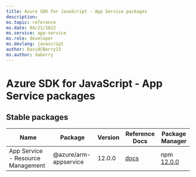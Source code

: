 ```yaml
---
title: Azure SDK for JavaScript - App Service packages
description: 
ms.topic: reference
ms.date: 04/21/2022
ms.service: app-service
ms.role: developer
ms.devlang: javascript
author: DavidCBerry13
ms.author: daberry
---
```


# Azure SDK for JavaScript - App Service packages

## Stable packages

| Name                  | Package              | Version          | Reference Docs         | Package Manager                |
|-----------------------|----------------------|------------------|------------------------|--------------------------------|
| App Service - Resource Management | @azure/arm-appservice | 12.0.0 | [docs](/azure/javascript/sdk/sdk-demo2/app-service/azure-arm-appservice/stable)  | npm [12.0.0](https://www.npmjs.com/package/%40azure%2Farm-appservice) |
 

 


 